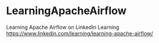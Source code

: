 # LearningApacheAirflow
Learning Apache Airflow on LinkedIn Learning  
https://www.linkedin.com/learning/learning-apache-airflow/
